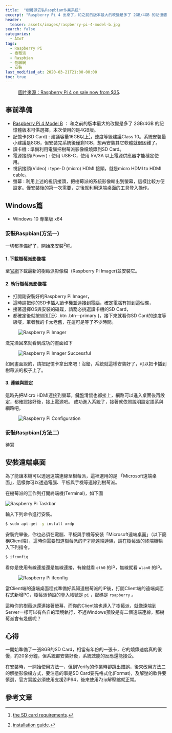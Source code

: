 ```yaml
---
title:  "樹莓派安裝Raspbian作業系統"
excerpt: "Raspberry Pi 4 出來了，和之前的版本最大的改變是多了 2GB/4GB 的記憶體版本可供選擇！"
header:
  teaser: assets/images/raspberry-pi-4-model-b.jpg
search: false
categories: 
  - AIoT
tags:
  - Raspberry Pi
  - 樹莓派
  - Raspbian
  - 物聯網
  - 安裝
last_modified_at: 2020-03-21T21:00-00:00
toc: true
---
```


<figure class="align-center">
  <img src="{{ site.url }}{{ site.baseurl }}/assets/images/raspberry-pi-4-model-b.jpg" alt="">
  <figcaption><a href="https://www.raspberrypi.org/blog/raspberry-pi-4-on-sale-now-from-35/" title="Raspberry Pi 4 on sale now from $35">圖片來源：Raspberry Pi 4 on sale now from $35</a>.</figcaption>
</figure> 

## 事前準備
* [Raspberry Pi 4 Model B](https://www.raspberrypi.com.tw/28040/raspberry-pi-4-model-b/) ： 和之前的版本最大的改變是多了 2GB/4GB 的記憶體版本可供選擇，本次使用的是4GB版。
* 記憶卡(SD Card) : 建議容量16GB以上[^sd-cards]，速度等級建議Class 10。系統安裝最小建議是8GB，但安裝完系統後僅剩1GB，想再安裝其它軟體就很困難了。
* 讀卡機 : 準備利用電腦把樹莓派影像檔燒錄到SD Card。
* 電源接頭(Power) : 使用 USB-C，使用 5V/3A 以上電源供應器才能穩定使用。
* 視訊接頭(Video) :  type-D (micro) HDMI 接頭，就是micro HDMI to HDMI cable。
* 螢幕 : 利用上述的視訊接頭，把樹莓派的系統影像輸出到螢幕，這樣比較方便設定。僅安裝後的第一次需要，之後就利用遠端桌面的工具登入操作。

[^sd-cards]: [the SD card requirements](https://www.raspberrypi.org/documentation/installation/sd-cards.md).


## Windows篇
* Windows 10 專業版 x64

### 安裝Raspbian(方法一)

一切都準備好了，開始來安裝[^installation]吧。

[^installation]: [installation guide](https://www.raspberrypi.org/documentation/installation/installing-images/README.md).

#### 1. 下載樹莓派影像檔
至[官網](https://www.raspberrypi.org/downloads/)下載最新的樹莓派影像檔（Raspberry Pi Imager)並安裝它。

#### 2. 執行樹莓派影像檔
* 打開剛安裝好的Raspberry Pi Imager，
* 這時請把你的SD卡插入讀卡機並連接到電腦，確定電腦有抓到這個碟，
* 接著選擇OS與安裝的磁碟，請務必挑選讀卡機的SD Card，
* 都確定後就按[WRITE](#link){: .btn .btn--primary }，接下來就看你SD Card的速度等級嘍，筆者我的卡太老舊，在這可是等了不少時間。

<figure>
  <img src="{{ '/assets/images/raspberry-pi-imager.png' | relative_url }}" alt="Raspberry Pi Imager">
</figure>
洗完澡回來就看到成功的畫面如下
<figure>
  <img src="{{ '/assets/images/raspberry-pi-imager-successful.png' | relative_url }}" alt="Raspberry Pi Imager Successful">
</figure>

如同畫面說的，請把記憶卡拿出來吧！沒錯，系統就這樣安裝好了，可以把卡插到樹莓派的板子上了。

#### 3. 連線與設定

這時先把Micro HDMI連接到螢幕，鍵盤滑鼠也都接上，網路可以進入桌面後再設定，都確認接好後，接上電源吧。
成功進入系統了，接著就依照說明設定語系與網路吧。

<figure>
  <img src="{{ '/assets/images/raspberry-pi-configuration.png' | relative_url }}" alt="Raspberry Pi Configuration">
</figure>

### 安裝Raspbian(方法二)
待寫

## 安裝遠端桌面

為了能讓本機可以透過遠端連線至樹莓派，這裡選用的是 「Microsoft遠端桌面」，這樣你可以透過電腦、平板與手機等連線到樹莓派。 

在樹莓派的工作列打開終端機(Terminal)，如下圖

<img src="{{ '/assets/images/raspberry-pi-taskbar.png' | relative_url }}" alt="Raspberry Pi Taskbar">

輸入下列命令進行安裝。

```bash
$ sudo apt-get -y install xrdp
```

安裝完畢後，你也必須在電腦、平板與手機等安裝「Microsoft遠端桌面」（以下簡稱Client端），這時你需要知道樹莓派的IP才能遠端連線，請在樹莓派的終端機輸入下列指令。

```bash
$ ifconfig
```

看你是使用有線連接還是無線連接，有線就看 `eth0` 的IP，無線就看 `wlan0` 的IP。

<figure>
  <img src="{{ '/assets/images/raspberry-pi-get-ipconfig.png' | relative_url }}" alt="Raspberry Pi ifconfig">
</figure>

當Client端的遠端桌面程式準備好與知道樹莓派的IP後，打開Client端的遠端桌面程式新增PC，樹莓派預設的登入帳號是 `pi` ，密碼是 `rsapberry` 。

這時你的樹莓派還連接著螢幕，而你的Client端也連入了樹莓派，就像遠端到Server一樣可以有各自的環境執行，不過Windows預設是有二個遠端連線，那樹莓派會有幾個呢？

## 心得
一開始準備了一張8GB的SD Card，相當有年份的一張卡，它的燒錄速度真的很慢，約20多分鐘，但系統都安裝好後，系統效能的反應還能接受。

在安裝時，一開始使用方法一，但到Verify的作業時卻跳出錯誤，後來改用方法二的解壓影像檔方式，要注意的事是SD Card要先格式化(Format)，及解壓的軟件要慎選，官方寫說必須使用支援ZIP64，後來使用7zip解壓縮就正常。

## 參考文章 ##
